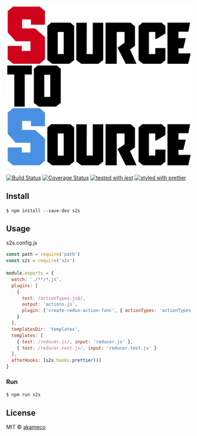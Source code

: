 [![s2s](https://raw.githubusercontent.com/akameco/logos/master/s2s.png)](https://github.com/akameco/s2s)

[![Build Status](https://travis-ci.org/akameco/s2s.svg?branch=master)](https://travis-ci.org/akameco/s2s)
[![Coverage Status](https://coveralls.io/repos/github/akameco/s2s/badge.svg?branch=master)](https://coveralls.io/github/akameco/s2s?branch=master)
[![tested with jest](https://img.shields.io/badge/tested_with-jest-99424f.svg)](https://github.com/facebook/jest)
[![styled with prettier](https://img.shields.io/badge/styled_with-prettier-ff69b4.svg)](https://github.com/prettier/prettier)


## Install

```
$ npm install --save-dev s2s
```


## Usage

s2s.config.js

```js
const path = require('path')
const s2s = require('s2s')

module.exports = {
  watch: './**/*.js',
  plugins: [
    {
      test: /actionTypes.js$/,
      output: 'actions.js',
      plugin: ['create-redux-action-func', { actionTypes: 'actionTypes.js' }]
    }
  ],
  templatesDir: 'templates',
  templates: [
    { test: /reducer.js/, input: 'reducer.js' },
    { test: /reducer.test.js/, input: 'reducer.test.js' }
  ],
  afterHooks: [s2s.hooks.prettier()]
}
```

### Run

```
$ npm run s2s
```


## License

MIT © [akameco](http://akameco.github.io)
